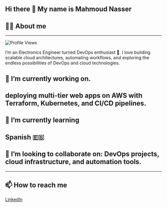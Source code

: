 ## Hi there 👋 My name is Mahmoud Nasser

## 🙋‍♂️ About me
-------------
![Profile Views](https://komarev.com/ghpvc/?username=Salieri20&color=blue)

I’m an Electronics Engineer turned DevOps enthusiast 🚀. I love building scalable cloud architectures, automating workflows, and exploring the endless possibilities of DevOps and cloud technologies.  
## 🔭 I’m currently working on. 
deploying multi-tier web apps on AWS with Terraform, Kubernetes, and CI/CD pipelines.  
---------------------------------------------
## 🌱 I’m currently learning 
Spanish 🇪🇸 
---------------------------------------------
## 👯 I’m looking to collaborate on: DevOps projects, cloud infrastructure, and automation tools.  
--------------
## 📫 How to reach me
[LinkedIn](https://www.linkedin.com/in/mahmoud-nasser-32345424a) 

